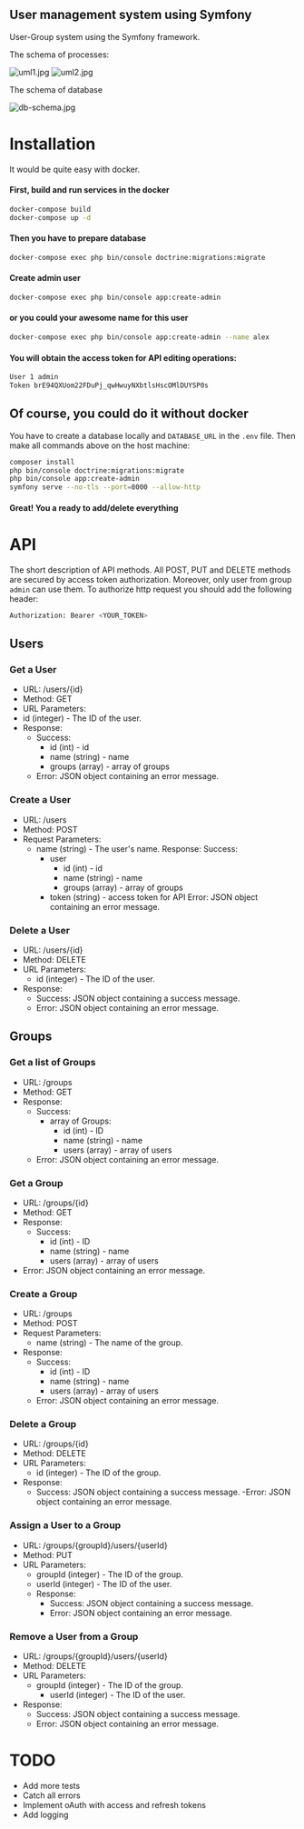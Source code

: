 User management system using Symfony
-
User-Group system using the Symfony framework.

The schema of processes:

![uml1.jpg](meta%2Fuml1.jpg)
![uml2.jpg](meta%2Fuml2.jpg)

The schema of database

![db-schema.jpg](meta%2Fdb-schema.jpg)

# Installation

It would be quite easy with docker.

#### First, build and run services in the docker
```bash
docker-compose build
docker-compose up -d
```

#### Then you have to prepare database

```bash
docker-compose exec php bin/console doctrine:migrations:migrate
```

#### Create admin user

```bash
docker-compose exec php bin/console app:create-admin
```

#### or you could your awesome name for this user

```bash
docker-compose exec php bin/console app:create-admin --name alex
```

#### You will obtain the access token for API editing operations:

```bash
User 1 admin
Token brE94QXUom22FDuPj_qwHwuyNXbtlsHscOMlDUYSP0s
```

## Of course, you could do it without docker

You have to create a database locally and `DATABASE_URL` in the `.env` file.
Then make all commands above on the host machine:  

```bash
composer install
php bin/console doctrine:migrations:migrate
php bin/console app:create-admin
symfony serve --no-tls --port=8000 --allow-http
```

#### Great! You a ready to add/delete everything

# API
The short description of API methods.
All POST, PUT and DELETE methods are secured by access token authorization.
Moreover, only user from group `admin` can use them.
To authorize http request you should add the following header:

```bash
Authorization: Bearer <YOUR_TOKEN>
```

## Users

### Get a User

- URL: /users/{id}
- Method: GET
- URL Parameters:
- id (integer) - The ID of the user.
- Response:
  - Success:
      - id (int) - id
      - name (string) - name
      - groups (array) - array of groups
  - Error: JSON object containing an error message.

### Create a User

- URL: /users
- Method: POST
- Request Parameters:
  - name (string) - The user's name.
Response:
  Success: 
    - user
      - id (int) - id
      - name (string) - name
      - groups (array) - array of groups
    - token (string) - access token for API
  Error: JSON object containing an error message.

### Delete a User

- URL: /users/{id}
- Method: DELETE
- URL Parameters:
  - id (integer) - The ID of the user.
- Response:
  - Success: JSON object containing a success message.
  - Error: JSON object containing an error message.
  
## Groups

### Get a list of Groups

- URL: /groups
- Method: GET
- Response:
    - Success:
      - array of Groups:
          - id (int) - ID
          - name (string) - name
          - users (array) - array of users
    - Error: JSON object containing an error message.

### Get a Group

- URL: /groups/{id}
- Method: GET
- Response:
  - Success:
    - id (int) - ID
    - name (string) - name
    - users (array) - array of users
- Error: JSON object containing an error message.

### Create a Group

- URL: /groups
- Method: POST
- Request Parameters:
  - name (string) - The name of the group.
- Response:
  - Success:
    - id (int) - ID
    - name (string) - name
    - users (array) - array of users
  - Error: JSON object containing an error message.
  
### Delete a Group

- URL: /groups/{id}
- Method: DELETE
- URL Parameters:
  - id (integer) - The ID of the group.
- Response:
  - Success: JSON object containing a success message.
  -Error: JSON object containing an error message.

### Assign a User to a Group

- URL: /groups/{groupId}/users/{userId}
- Method: PUT
- URL Parameters:
  - groupId (integer) - The ID of the group.
  - userId (integer) - The ID of the user.
  - Response:
    - Success: JSON object containing a success message.
    - Error: JSON object containing an error message.

### Remove a User from a Group

- URL: /groups/{groupId}/users/{userId}
- Method: DELETE
- URL Parameters:
  - groupId (integer) - The ID of the group.
    - userId (integer) - The ID of the user.
- Response:
  - Success: JSON object containing a success message.
  - Error: JSON object containing an error message.


# TODO

- Add more tests
- Catch all errors
- Implement oAuth with access and refresh tokens
- Add logging
